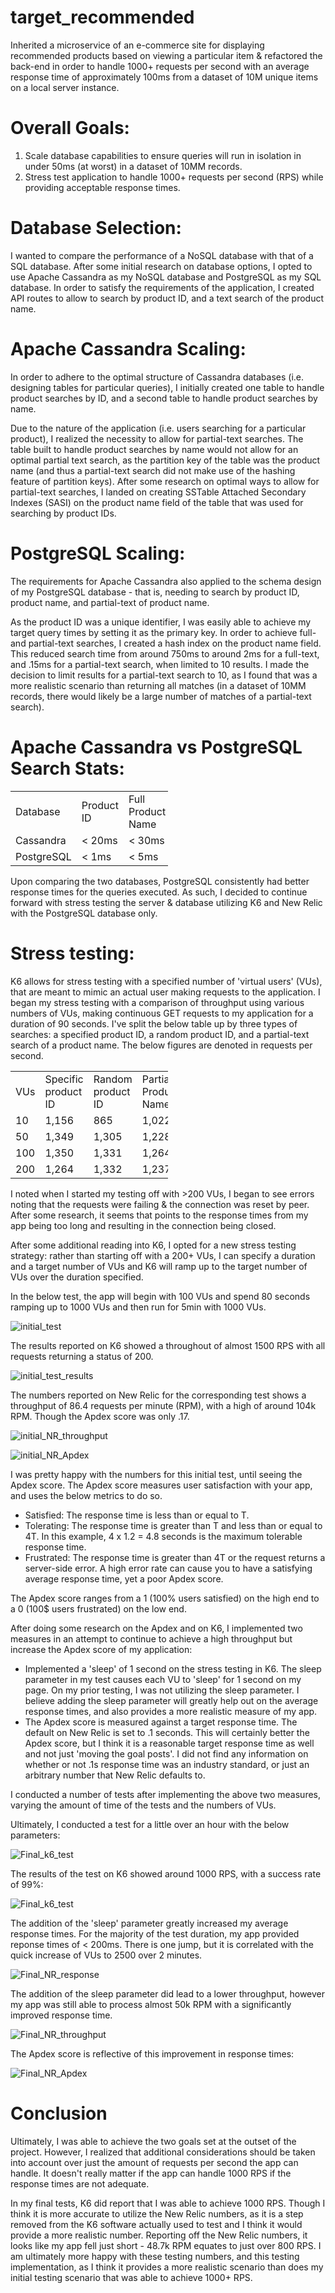 # target_recommended

Inherited a microservice of an e-commerce site for displaying recommended products based on viewing a particular item & refactored the back-end in order to handle 1000+ requests per second with an average response time of approximately 100ms from a dataset of 10M unique items on a local server instance.


# Overall Goals:
1. Scale database capabilities to ensure queries will run in isolation in under 50ms (at worst) in a dataset of 10MM records.
2. Stress test application to handle 1000+ requests per second (RPS) while providing acceptable response times.

# Database Selection: 

I wanted to compare the performance of a NoSQL database with that of a SQL database. After some initial research on database options, I opted to use Apache Cassandra as my NoSQL database and PostgreSQL as my SQL database. In order to satisfy the requirements of the application, I created API routes to allow to search by product ID, and a text search of the product name. 

# Apache Cassandra Scaling:

In order to adhere to the optimal structure of Cassandra databases (i.e. designing tables for particular queries), I initially created one table to handle product searches by ID, and a second table to handle product searches by name.

Due to the nature of the application (i.e. users searching for a particular product), I realized the necessity to allow for partial-text searches. The table built to handle product searches by name would not allow for an optimal partial text search, as the partition key of the table was the product name (and thus a partial-text search did not make use of the hashing feature of partition keys). After some research on optimal ways to allow for partial-text searches, I landed on creating SSTable Attached Secondary Indexes (SASI) on the product name field of the table that was used for searching by product IDs.

# PostgreSQL Scaling:

The requirements for Apache Cassandra also applied to the schema design of my PostgreSQL database - that is, needing to search by product ID, product name, and partial-text of product name. 

As the product ID was a unique identifier, I was easily able to achieve my target query times by setting it as the primary key. In order to achieve full- and partial-text searches, I created a hash index on the product name field. This reduced search time from around 750ms to around 2ms for a full-text, and .15ms for a partial-text search, when limited to 10 results. I made the decision to limit results for a partial-text search to 10, as I found that was a more realistic scenario than returning all matches (in a dataset of 10MM records, there would likely be a large number of matches of a partial-text search).

# Apache Cassandra vs PostgreSQL Search Stats:

<table style="width:50%">
  <tr>
    <td>Database</td>
      <td>Product ID</td>
      <td>Full Product Name</td>
      <td>Partial Product Name</td>
  </tr>
  <tr>
    <td>Cassandra</td>
    <td>< 20ms</td>
    <td>< 30ms</td>
    <td>< 10ms</td>
  </tr>
  
  <tr>
    <td>PostgreSQL</td>
    <td>< 1ms</td>
    <td>< 5ms</td>
    <td>< 1ms</td>
  </tr>
</table>


Upon comparing the two databases, PostgreSQL consistently had better response times for the queries executed. As such, I decided to continue forward with stress testing the server & database utilizing K6 and New Relic with the PostgreSQL database only.

# Stress testing:

K6 allows for stress testing with a specified number of 'virtual users' (VUs), that are meant to mimic an actual user making requests to the application. I began my stress testing with a comparison of throughput using various numbers of VUs, making continuous GET requests to my application for a duration of 90 seconds. I've split the below table up by three types of searches: a specified product ID, a random product ID, and a partial-text search of a product name. The below figures are denoted in requests per second.

<table style="width:50%">
  <tr>
      <td>VUs</td>
      <td>Specific product ID </td>
      <td>Random product ID </td>
      <td>Partial Product Name</td>
  </tr>
  <tr>
    <td>10</td>
    <td>1,156</td>
    <td>865</td>
    <td>1,022</td>
  </tr>
  
  <tr>
    <td>50</td>
    <td>1,349</td>
    <td>1,305</td>
    <td>1,228</td>
  </tr>
  
  <tr>
    <td>100</td>
    <td>1,350</td>
    <td>1,331</td>
    <td>1,264</td>
  </tr>
  
  <tr>
    <td>200</td>
    <td>1,264</td>
    <td>1,332</td>
    <td>1,237</td>
  </tr>
</table>

I noted when I started my testing off with >200 VUs, I began to see errors noting that the requests were failing & the connection was reset by peer. After some research, it seems that points to the response times from my app being too long and resulting in the connection being closed.

After some additional reading into K6, I opted for a new stress testing strategy: rather than starting off with a 200+ VUs, I can specify a duration and a target number of VUs and K6 will ramp up to the target number of VUs over the duration specified. 

In the below test, the app will begin with 100 VUs and spend 80 seconds ramping up to 1000 VUs and then run for 5min with 1000 VUs.

![initial_test](https://github.com/SDC-Team-Target/target_recommended_products/blob/master/VU%20ramp%20up%20initial.png)

The results reported on K6 showed a throughout of almost 1500 RPS with all requests returning a status of 200.

![initial_test_results](https://github.com/SDC-Team-Target/target_recommended_products/blob/master/K6%20results%20initial.png)

The numbers reported on New Relic for the corresponding test shows a throughput of 86.4 requests per minute (RPM), with a high of around 104k RPM. Though the Apdex score was only .17.

![initial_NR_throughput](https://github.com/SDC-Team-Target/target_recommended_products/blob/master/NR%20throughput%20initial.png)

![initial_NR_Apdex](https://github.com/SDC-Team-Target/target_recommended_products/blob/master/K6%20appdex%20initial.png)

I was pretty happy with the numbers for this initial test, until seeing the Apdex score. The Apdex score measures user satisfaction with your app, and uses the below metrics to do so. 
<ul>
  <li> Satisfied: The response time is less than or equal to T. </li>
  <li> Tolerating: The response time is greater than T and less than or equal to 4T. In this example, 4 x 1.2 = 4.8  seconds is the maximum tolerable response time. </li> 
  <li>Frustrated: The response time is greater than 4T or the request returns a server-side error. A high error rate can cause you to have a satisfying average response time, yet a poor Apdex score. </li>
</ul>

The Apdex score ranges from a 1 (100% users satisfied) on the high end to a 0 (100$ users frustrated) on the low end. 

After doing some research on the Apdex and on K6, I implemented two measures in an attempt to continue to achieve a high throughput but increase the Apdex score of my application:

<ul>
  <li>Implemented a 'sleep' of 1 second on the stress testing in K6. The sleep parameter in my test causes each VU to 'sleep' for 1 second on my page. On my prior testing, I was not utilizing the sleep parameter. I believe adding the sleep parameter will greatly help out on the average response times, and also provides a more realistic measure of my app. </li>
  <li>The Apdex score is measured against a target response time. The default on New Relic is set to .1 seconds. This will certainly better the Apdex score, but I think it is a reasonable target response time as well and not just 'moving the goal posts'. I did not find any information on whether or not .1s response time was an industry standard, or just an arbitrary number that New Relic defaults to.</li>
</ul>

I conducted a number of tests after implementing the above two measures, varying the amount of time of the tests and the numbers of VUs.

Ultimately, I conducted a test for a little over an hour with the below parameters:

![Final_k6_test](https://github.com/SDC-Team-Target/target_recommended_products/blob/master/K6%20test%20final.png)

The results of the test on K6 showed around 1000 RPS, with a success rate of 99%:

![Final_k6_test](https://github.com/SDC-Team-Target/target_recommended_products/blob/master/K6%20results%20final.png)

The addition of the 'sleep' parameter greatly increased my average response times. For the majority of the test duration, my app provided reponse times of < 200ms. There is one jump, but it is correlated with the quick increase of VUs to 2500 over 2 minutes. 

![Final_NR_response](https://github.com/SDC-Team-Target/target_recommended_products/blob/master/NR%20throughput%20final.png)

The addition of the sleep parameter did lead to a lower throughput, however my app was still able to process almost 50k RPM with a significantly improved response time.

![Final_NR_throughput](https://github.com/SDC-Team-Target/target_recommended_products/blob/master/NR%20Throughput%20final.png)

The Apdex score is reflective of this improvement in response times: 

![Final_NR_Apdex](https://github.com/SDC-Team-Target/target_recommended_products/blob/master/NR%20Appdex%20final.png)

# Conclusion

Ultimately, I was able to achieve the two goals set at the outset of the project. However, I realized that additional considerations should be taken into account over just the amount of requests per second the app can handle. It doesn't really matter if the app can handle 1000 RPS if the response times are not adequate. 

In my final tests, K6 did report that I was able to achieve 1000 RPS. Though I think it is more accurate to utilize the New Relic numbers, as it is a step removed from the K6 software actually used to test and I think it would provide a more realistic number. Reporting off the New Relic numbers, it looks like my app fell just short - 48.7k RPM equates to just over 800 RPS. I am ultimately more happy with these testing numbers, and this testing implementation, as I think it provides a more realistic scenario than does my initial testing scenario that was able to achieve 1000+ RPS.

